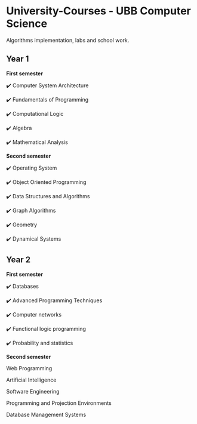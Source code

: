 # University-Courses - UBB Computer Science
Algorithms implementation, labs and school work.

## **Year 1**
**First semester** 

✔️ Computer System Architecture

✔️ Fundamentals of Programming

✔️ Computational Logic

✔️ Algebra

✔️ Mathematical Analysis

**Second semester**

✔️ Operating System

✔️ Object Oriented Programming

✔️ Data Structures and Algorithms

✔️ Graph Algorithms

✔️ Geometry

✔️ Dynamical Systems


## **Year 2**
**First semester** 

✔️ Databases

✔️ Advanced Programming Techniques

✔️ Computer networks

✔️ Functional logic programming

✔️ Probability and statistics

**Second semester** 

Web Programming

Artificial Intelligence

Software Engineering

Programming and Projection Environments

Database Management Systems
